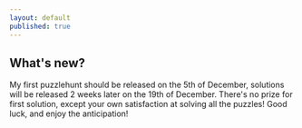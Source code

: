 ```yaml
---
layout: default
published: true
---
```


## What's new?

My first puzzlehunt should be released on the 5th of December, solutions will be released 2 weeks later on the 19th of December. There's no prize for first solution, except your own satisfaction at solving all the puzzles! Good luck, and enjoy the anticipation!
